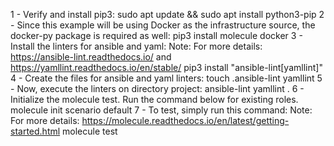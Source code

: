 1 - Verify and install pip3:
sudo apt update && sudo apt install python3-pip
2 - Since this example will be using Docker as the infrastructure source, the docker-py package is required as well:
pip3 install molecule docker
3 - Install the linters for ansible and yaml:
Note: For more details: https://ansible-lint.readthedocs.io/ and https://yamllint.readthedocs.io/en/stable/
pip3 install "ansible-lint[yamllint]"
4 - Create the files for ansible and yaml linters:
touch .ansible-lint yamllint
5 - Now, execute the linters on directory project:
ansible-lint
yamllint .
6 - Initialize the molecule test. Run the command below for existing roles. 
molecule init scenario default
7 - To test, simply run this command:
Note: For more details: https://molecule.readthedocs.io/en/latest/getting-started.html
molecule test
